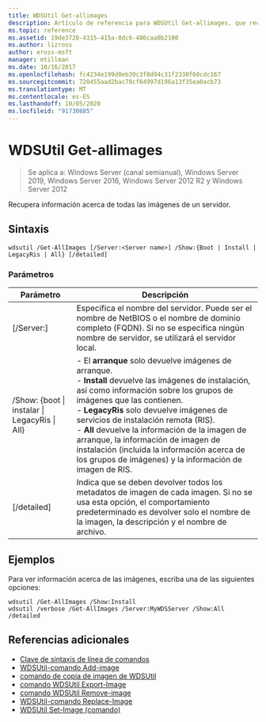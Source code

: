 ```yaml
---
title: WDSUtil Get-allimages
description: Artículo de referencia para WDSUtil Get-allimages, que recupera información acerca de todas las imágenes de un servidor.
ms.topic: reference
ms.assetid: 19de3720-4315-415a-8dc6-486caa0b2100
ms.author: lizross
author: eross-msft
manager: mtillman
ms.date: 10/16/2017
ms.openlocfilehash: fc4234e199d0eb39c3f8d94c31f2330f60cdc167
ms.sourcegitcommit: 720455aad2bac78cf64997d196a13f35ea0acb73
ms.translationtype: MT
ms.contentlocale: es-ES
ms.lasthandoff: 10/05/2020
ms.locfileid: "91730885"
---
```

# <a name="wdsutil-get-allimages"></a>WDSUtil Get-allimages

> Se aplica a: Windows Server (canal semianual), Windows Server 2019, Windows Server 2016, Windows Server 2012 R2 y Windows Server 2012

Recupera información acerca de todas las imágenes de un servidor.

## <a name="syntax"></a>Sintaxis
```
wdsutil /Get-AllImages [/Server:<Server name>] /Show:{Boot | Install | LegacyRis | All} [/detailed]
```
### <a name="parameters"></a>Parámetros
|Parámetro|Descripción|
|-------|--------|
|[/Server:<Server name>]|Especifica el nombre del servidor. Puede ser el nombre de NetBIOS o el nombre de dominio completo (FQDN). Si no se especifica ningún nombre de servidor, se utilizará el servidor local.|
|/Show: {boot &#124; instalar &#124; LegacyRis &#124; All}|-   El **arranque** solo devuelve imágenes de arranque.<br />-   **Install** devuelve las imágenes de instalación, así como información sobre los grupos de imágenes que las contienen.<br />-   **LegacyRis** solo devuelve imágenes de servicios de instalación remota (RIS).<br />-   **All** devuelve la información de la imagen de arranque, la información de imagen de instalación (incluida la información acerca de los grupos de imágenes) y la información de imagen de RIS.|
|[/detailed]|Indica que se deben devolver todos los metadatos de imagen de cada imagen. Si no se usa esta opción, el comportamiento predeterminado es devolver solo el nombre de la imagen, la descripción y el nombre de archivo.|
## <a name="examples"></a>Ejemplos
Para ver información acerca de las imágenes, escriba una de las siguientes opciones:
```
wdsutil /Get-AllImages /Show:Install
wdsutil /verbose /Get-AllImages /Server:MyWDSServer /Show:All /detailed
```
## <a name="additional-references"></a>Referencias adicionales
- [Clave de sintaxis de línea de comandos](command-line-syntax-key.md)
- [WDSUtil-comando Add-image](wdsutil-add-image.md)
- [comando de copia de imagen de WDSUtil](wdsutil-copy-image.md)
- [comando WDSUtil Export-Image](wdsutil-export-image.md)
- [comando WDSUtil Remove-image](wdsutil-remove-image.md)
- [WDSUtil-comando Replace-Image](wdsutil-replace-image.md)
- [WDSUtil Set-Image (comando)](wdsutil-set-image.md)
